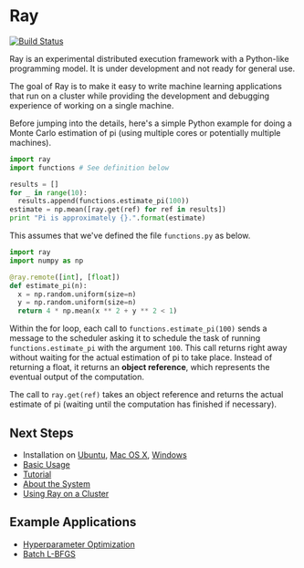 # Ray

[![Build Status](https://travis-ci.org/amplab/ray.svg?branch=master)](https://travis-ci.org/amplab/ray)

Ray is an experimental distributed execution framework with a Python-like
programming model. It is under development and not ready for general use.

The goal of Ray is to make it easy to write machine learning applications that
run on a cluster while providing the development and debugging experience of
working on a single machine.

Before jumping into the details, here's a simple Python example for doing a
Monte Carlo estimation of pi (using multiple cores or potentially multiple
machines).
```python
import ray
import functions # See definition below

results = []
for _ in range(10):
  results.append(functions.estimate_pi(100))
estimate = np.mean([ray.get(ref) for ref in results])
print "Pi is approximately {}.".format(estimate)
```

This assumes that we've defined the file `functions.py` as below.
```python
import ray
import numpy as np

@ray.remote([int], [float])
def estimate_pi(n):
  x = np.random.uniform(size=n)
  y = np.random.uniform(size=n)
  return 4 * np.mean(x ** 2 + y ** 2 < 1)
```

Within the for loop, each call to `functions.estimate_pi(100)` sends a message
to the scheduler asking it to schedule the task of running
`functions.estimate_pi` with the argument `100`. This call returns right away
without waiting for the actual estimation of pi to take place. Instead of
returning a float, it returns an **object reference**, which represents the
eventual output of the computation.

The call to `ray.get(ref)` takes an object reference and returns the actual
estimate of pi (waiting until the computation has finished if necessary).

## Next Steps

- Installation on [Ubuntu](doc/install-on-ubuntu.md), [Mac OS X](doc/install-on-macosx.md), [Windows](doc/install-on-windows.md)
- [Basic Usage](doc/basic-usage.md)
- [Tutorial](doc/tutorial.md)
- [About the System](doc/about-the-system.md)
- [Using Ray on a Cluster](doc/using-ray-on-a-cluster.md)

## Example Applications

- [Hyperparameter Optimization](examples/hyperopt/README.md)
- [Batch L-BFGS](examples/lbfgs/README.md)

